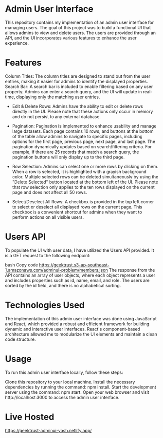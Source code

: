 # Admin User Interface
This repository contains my implementation of an admin user interface for managing users. The goal of this project was to build a functional UI that allows admins to view and delete users. The users are provided through an API, and the UI incorporates various features to enhance the user experience.

# Features
Column Titles: The column titles are designed to stand out from the user entries, making it easier for admins to identify the displayed properties.
Search Bar: A search bar is included to enable filtering based on any user property. Admins can enter a search query, and the UI will update in real-time, displaying only the matching user entries.

- Edit & Delete Rows: Admins have the ability to edit or delete rows directly in the UI. Please note that these actions only occur in memory and do not persist to any external database.

 - Pagination: Pagination is implemented to enhance usability and manage large datasets. Each page contains 10 rows, and buttons at the bottom of the table allow admins to navigate to specific pages, including options for the first page, previous page, next page, and last page. The pagination dynamically updates based on search/filtering criteria. For example, if there are 25 records that match a search query, the pagination buttons will only display up to the third page.

- Row Selection: Admins can select one or more rows by clicking on them. When a row is selected, it is highlighted with a grayish background color. Multiple selected rows can be deleted simultaneously by using the "Delete Selected" button located at the bottom left of the UI. Please note that row selection only applies to the ten rows displayed on the current page and does not affect all 50 rows.

- Select/Deselect All Rows: A checkbox is provided in the top left corner to select or deselect all displayed rows on the current page. This checkbox is a convenient shortcut for admins when they want to perform actions on all visible users.

# Users API
To populate the UI with user data, I have utilized the Users API provided. It is a GET request to the following endpoint:

bash
Copy code
https://geektrust.s3-ap-southeast-1.amazonaws.com/adminui-problem/members.json
The response from the API contains an array of user objects, where each object represents a user and includes properties such as id, name, email, and role. The users are sorted by the id field, and there is no alphabetical sorting.

# Technologies Used
The implementation of this admin user interface was done using JavaScript and React, which provided a robust and efficient framework for building dynamic and interactive user interfaces. React's component-based architecture allowed me to modularize the UI elements and maintain a clean code structure.

# Usage
To run this admin user interface locally, follow these steps:

Clone this repository to your local machine.
Install the necessary dependencies by running the command: npm install.
Start the development server using the command: npm start.
Open your web browser and visit http://localhost:3000 to access the admin user interface.

# Live Hosted
https://geektrust-adminui-yash.netlify.app/